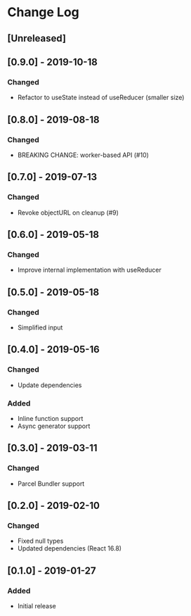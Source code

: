 # Change Log

## [Unreleased]

## [0.9.0] - 2019-10-18
### Changed
- Refactor to useState instead of useReducer (smaller size)

## [0.8.0] - 2019-08-18
### Changed
- BREAKING CHANGE: worker-based API (#10)

## [0.7.0] - 2019-07-13
### Changed
- Revoke objectURL on cleanup (#9)

## [0.6.0] - 2019-05-18
### Changed
- Improve internal implementation with useReducer

## [0.5.0] - 2019-05-18
### Changed
- Simplified input

## [0.4.0] - 2019-05-16
### Changed
- Update dependencies
### Added
- Inline function support
- Async generator support

## [0.3.0] - 2019-03-11
### Changed
- Parcel Bundler support

## [0.2.0] - 2019-02-10
### Changed
- Fixed null types
- Updated dependencies (React 16.8)

## [0.1.0] - 2019-01-27
### Added
- Initial release
